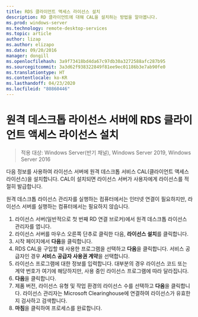 ```yaml
---
title: RDS 클라이언트 액세스 라이선스 설치
description: RD 클라이언트에 대해 CAL을 설치하는 방법을 알아봅니다.
ms.prod: windows-server
ms.technology: remote-desktop-services
ms.topic: article
author: lizap
ms.author: elizapo
ms.date: 09/20/2016
manager: dongill
ms.openlocfilehash: 3a9f73418bd4da67c97db30a3272588afc287b95
ms.sourcegitcommit: 3a3d62f938322849f81ee9ec01186b3e7ab90fe0
ms.translationtype: HT
ms.contentlocale: ko-KR
ms.lasthandoff: 04/23/2020
ms.locfileid: "80860446"
---
```

# <a name="install-rds-client-access-licenses-on-the-remote-desktop-license-server"></a>원격 데스크톱 라이선스 서버에 RDS 클라이언트 액세스 라이선스 설치

>적용 대상: Windows Server(반기 채널), Windows Server 2019, Windows Server 2016

다음 정보를 사용하여 라이선스 서버에 원격 데스크톱 서비스 CAL(클라이언트 액세스 라이선스)을 설치합니다. CAL이 설치되면 라이선스 서버가 사용자에게 라이선스를 적절히 발급합니다.

원격 데스크톱 라이선스 관리자를 실행하는 컴퓨터에서는 인터넷 연결이 필요하지만, 라이선스 서버를 실행하는 컴퓨터에서는 필요하지 않습니다.

1. 라이선스 서버(일반적으로 첫 번째 RD 연결 브로커)에서 원격 데스크톱 라이선스 관리자를 엽니다.
2. 라이선스 서버를 마우스 오른쪽 단추로 클릭한 다음, **라이선스 설치**를 클릭합니다.
3. 시작 페이지에서 **다음**을 클릭합니다.
4. RDS CAL을 구입할 때 사용한 프로그램을 선택하고 **다음**을 클릭합니다. 서비스 공급자인 경우 **서비스 공급자 사용권 계약**을 선택합니다.
5. 라이선스 프로그램에 대한 정보를 입력합니다. 대부분의 경우 라이선스 코드 또는 계약 번호가 여기에 해당하지만, 사용 중인 라이선스 프로그램에 따라 달라집니다.
6. **다음**을 클릭합니다.
7. 제품 버전, 라이선스 유형 및 작업 환경의 라이선스 수를 선택하고 **다음**을 클릭합니다. 라이선스 관리자는 Microsoft Clearinghouse에 연결하여 라이선스가 유효한지 검사하고 검색합니다.
8.  **마침**을 클릭하여 프로세스를 완료합니다.
